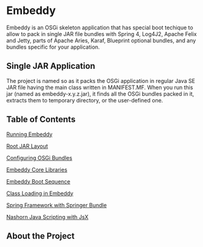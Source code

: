 # Embeddy

Embeddy is an OSGi skeleton application that has special boot techique 
to allow to pack in single JAR file bundles with Spring 4, Log4J2,
Apache Felix and Jetty, parts of Apache Aries, Karaf, Blueprint optional bundles,
and any bundles specific for your application.


## Single JAR Application

The project is named so as it packs the OSGi application in regular
Java SE JAR file having the main class written in
MANIFEST.MF. When you run this jar (named as embeddy-x.y.z.jar),
it finds all the OSGi bundles packed in it, extracts them
to temporary directory, or the user-defined one.


## Table of Contents

[Running Embeddy](docs/run.md)

[Root JAR Layout](docs/layout.md)

[Configuring OSGi Bundles](docs/config-osgi.md)

[Embeddy Core Libraries](docs/libs.md)

[Embeddy Boot Sequence](docs/boot.md)

[Class Loading in Embeddy](docs/class-loading.md)

[Spring Framework with Springer Bundle](docs/springer.md)

[Nashorn Java Scripting with JsX](docs/jsx.md)


## About the Project
